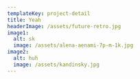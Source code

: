 ```yaml
---
templateKey: project-detail
title: Yeah
headerImage: /assets/future-retro.jpg
image1:
  alt: sk
  image: /assets/alena-aenami-7p-m-1k.jpg
image2:
  alt: huh
  image: /assets/kandinsky.jpg
---
```


